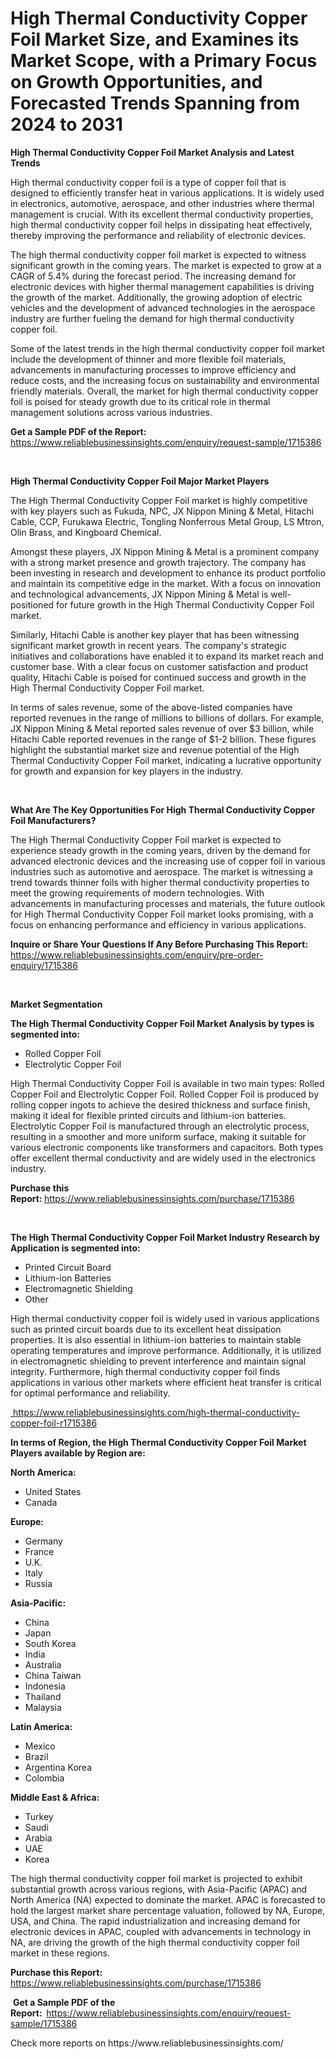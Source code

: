 <p><h1>High Thermal Conductivity Copper Foil Market Size, and Examines its Market Scope, with a Primary Focus on Growth Opportunities, and Forecasted Trends Spanning from 2024 to 2031</h1></p><p><strong>High Thermal Conductivity Copper Foil Market Analysis and Latest Trends</strong></p>
<p><p>High thermal conductivity copper foil is a type of copper foil that is designed to efficiently transfer heat in various applications. It is widely used in electronics, automotive, aerospace, and other industries where thermal management is crucial. With its excellent thermal conductivity properties, high thermal conductivity copper foil helps in dissipating heat effectively, thereby improving the performance and reliability of electronic devices.</p><p>The high thermal conductivity copper foil market is expected to witness significant growth in the coming years. The market is expected to grow at a CAGR of 5.4% during the forecast period. The increasing demand for electronic devices with higher thermal management capabilities is driving the growth of the market. Additionally, the growing adoption of electric vehicles and the development of advanced technologies in the aerospace industry are further fueling the demand for high thermal conductivity copper foil.</p><p>Some of the latest trends in the high thermal conductivity copper foil market include the development of thinner and more flexible foil materials, advancements in manufacturing processes to improve efficiency and reduce costs, and the increasing focus on sustainability and environmental friendly materials. Overall, the market for high thermal conductivity copper foil is poised for steady growth due to its critical role in thermal management solutions across various industries.</p></p>
<p><strong>Get a Sample PDF of the Report:&nbsp;</strong> <a href="https://www.reliablebusinessinsights.com/enquiry/request-sample/1715386">https://www.reliablebusinessinsights.com/enquiry/request-sample/1715386</a></p>
<p>&nbsp;</p>
<p><strong>High Thermal Conductivity Copper Foil Major Market Players</strong></p>
<p><p>The High Thermal Conductivity Copper Foil market is highly competitive with key players such as Fukuda, NPC, JX Nippon Mining & Metal, Hitachi Cable, CCP, Furukawa Electric, Tongling Nonferrous Metal Group, LS Mtron, Olin Brass, and Kingboard Chemical. </p><p>Amongst these players, JX Nippon Mining & Metal is a prominent company with a strong market presence and growth trajectory. The company has been investing in research and development to enhance its product portfolio and maintain its competitive edge in the market. With a focus on innovation and technological advancements, JX Nippon Mining & Metal is well-positioned for future growth in the High Thermal Conductivity Copper Foil market.</p><p>Similarly, Hitachi Cable is another key player that has been witnessing significant market growth in recent years. The company's strategic initiatives and collaborations have enabled it to expand its market reach and customer base. With a clear focus on customer satisfaction and product quality, Hitachi Cable is poised for continued success and growth in the High Thermal Conductivity Copper Foil market.</p><p>In terms of sales revenue, some of the above-listed companies have reported revenues in the range of millions to billions of dollars. For example, JX Nippon Mining & Metal reported sales revenue of over $3 billion, while Hitachi Cable reported revenues in the range of $1-2 billion. These figures highlight the substantial market size and revenue potential of the High Thermal Conductivity Copper Foil market, indicating a lucrative opportunity for growth and expansion for key players in the industry.</p></p>
<p>&nbsp;</p>
<p><strong>What Are The Key Opportunities For High Thermal Conductivity Copper Foil Manufacturers?</strong></p>
<p><p>The High Thermal Conductivity Copper Foil market is expected to experience steady growth in the coming years, driven by the demand for advanced electronic devices and the increasing use of copper foil in various industries such as automotive and aerospace. The market is witnessing a trend towards thinner foils with higher thermal conductivity properties to meet the growing requirements of modern technologies. With advancements in manufacturing processes and materials, the future outlook for High Thermal Conductivity Copper Foil market looks promising, with a focus on enhancing performance and efficiency in various applications.</p></p>
<p><strong>Inquire or Share Your Questions If Any Before Purchasing This Report:</strong> <a href="https://www.reliablebusinessinsights.com/enquiry/pre-order-enquiry/1715386">https://www.reliablebusinessinsights.com/enquiry/pre-order-enquiry/1715386</a></p>
<p>&nbsp;</p>
<p><strong>Market Segmentation</strong></p>
<p><strong>The High Thermal Conductivity Copper Foil Market Analysis by types is segmented into:</strong></p>
<p><ul><li>Rolled Copper Foil</li><li>Electrolytic Copper Foil</li></ul></p>
<p><p>High Thermal Conductivity Copper Foil is available in two main types: Rolled Copper Foil and Electrolytic Copper Foil. Rolled Copper Foil is produced by rolling copper ingots to achieve the desired thickness and surface finish, making it ideal for flexible printed circuits and lithium-ion batteries. Electrolytic Copper Foil is manufactured through an electrolytic process, resulting in a smoother and more uniform surface, making it suitable for various electronic components like transformers and capacitors. Both types offer excellent thermal conductivity and are widely used in the electronics industry.</p></p>
<p><strong>Purchase this Report:&nbsp;</strong><a href="https://www.reliablebusinessinsights.com/purchase/1715386">https://www.reliablebusinessinsights.com/purchase/1715386</a></p>
<p>&nbsp;</p>
<p><strong>The High Thermal Conductivity Copper Foil Market Industry Research by Application is segmented into:</strong></p>
<p><ul><li>Printed Circuit Board</li><li>Lithium-ion Batteries</li><li>Electromagnetic Shielding</li><li>Other</li></ul></p>
<p><p>High thermal conductivity copper foil is widely used in various applications such as printed circuit boards due to its excellent heat dissipation properties. It is also essential in lithium-ion batteries to maintain stable operating temperatures and improve performance. Additionally, it is utilized in electromagnetic shielding to prevent interference and maintain signal integrity. Furthermore, high thermal conductivity copper foil finds applications in various other markets where efficient heat transfer is critical for optimal performance and reliability.</p></p>
<p><a href="https://www.reliablebusinessinsights.com/high-thermal-conductivity-copper-foil-r1715386">&nbsp;https://www.reliablebusinessinsights.com/high-thermal-conductivity-copper-foil-r1715386</a></p>
<p><strong>In terms of Region, the High Thermal Conductivity Copper Foil Market Players available by Region are:</strong></p>
<p>
    <p> <strong> North America: </strong>
        <ul>
            <li>United States</li>
            <li>Canada</li>
        </ul>
        </p> 
    <p> <strong> Europe: </strong>
        <ul>
            <li>Germany</li>
            <li>France</li>
            <li>U.K.</li>
            <li>Italy</li>
            <li>Russia</li>
        </ul>
        </p> 
    <p> <strong> Asia-Pacific: </strong>
        <ul>
            <li>China</li>
            <li>Japan</li>
            <li>South Korea</li>
            <li>India</li>
            <li>Australia</li>
            <li>China Taiwan</li>
            <li>Indonesia</li>
            <li>Thailand</li>
            <li>Malaysia</li>
        </ul>
        </p> 
    <p> <strong> Latin America: </strong>
        <ul>
            <li>Mexico</li>
            <li>Brazil</li>
            <li>Argentina Korea</li>
            <li>Colombia</li>
        </ul>
        </p> 
    <p> <strong> Middle East & Africa: </strong>
        <ul>
            <li>Turkey</li>
            <li>Saudi</li>
            <li>Arabia</li>
            <li>UAE</li>
            <li>Korea</li>
        </ul>
    </p>
    </p>
<p><p>The high thermal conductivity copper foil market is projected to exhibit substantial growth across various regions, with Asia-Pacific (APAC) and North America (NA) expected to dominate the market. APAC is forecasted to hold the largest market share percentage valuation, followed by NA, Europe, USA, and China. The rapid industrialization and increasing demand for electronic devices in APAC, coupled with advancements in technology in NA, are driving the growth of the high thermal conductivity copper foil market in these regions.</p></p>
<p><strong>Purchase this Report: </strong><a href="https://www.reliablebusinessinsights.com/purchase/1715386">https://www.reliablebusinessinsights.com/purchase/1715386</a></p>
<p>&nbsp;<strong>Get a Sample PDF of the Report:&nbsp;&nbsp;</strong><a href="https://www.reliablebusinessinsights.com/enquiry/request-sample/1715386">https://www.reliablebusinessinsights.com/enquiry/request-sample/1715386</a></p>
<p><strong></strong></p>
<p>Check more reports on https://www.reliablebusinessinsights.com/</p>